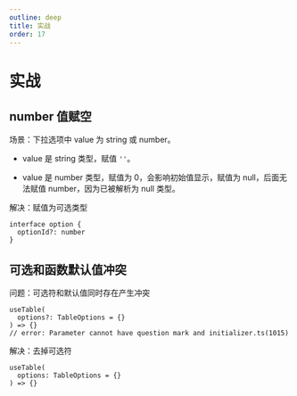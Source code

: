 ```yaml
---
outline: deep
title: 实战
order: 17
---
```


# 实战

## number 值赋空

场景：下拉选项中 value 为 string 或 number。

- value 是 string 类型，赋值 `''`。

- value 是 number 类型，赋值为 0，会影响初始值显示，赋值为 null，后面无法赋值 number，因为已被解析为 null 类型。

解决：赋值为可选类型

```tsx
interface option {
  optionId?: number
}
```

## 可选和函数默认值冲突

问题：可选符和默认值同时存在产生冲突

```tsx
useTable(
  options?: TableOptions = {}
) => {}
// error: Parameter cannot have question mark and initializer.ts(1015)
```

解决：去掉可选符

```
useTable(
  options: TableOptions = {}
) => {}
```
